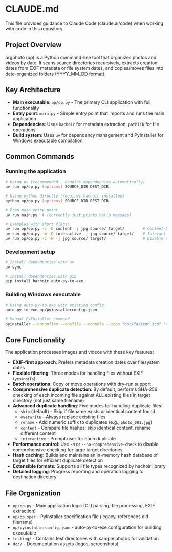 # CLAUDE.md

This file provides guidance to Claude Code (claude.ai/code) when working with code in this repository.

## Project Overview

orgphoto (op) is a Python command-line tool that organizes photos and videos by date. It scans source directories recursively, extracts creation dates from EXIF metadata or file system dates, and copies/moves files into date-organized folders (YYYY_MM_DD format).

## Key Architecture

- **Main executable**: `op/op.py` - The primary CLI application with full functionality
- **Entry point**: `main.py` - Simple entry point that imports and runs the main application
- **Dependencies**: Uses `hachoir` for metadata extraction, `pathlib` for file operations
- **Build system**: Uses `uv` for dependency management and PyInstaller for Windows executable compilation

## Common Commands

### Running the application
```bash
# Using uv (recommended - handles dependencies automatically)
uv run op/op.py [options] SOURCE_DIR DEST_DIR

# Using python directly (requires hachoir installed)  
python op/op.py [options] SOURCE_DIR DEST_DIR

# From main entry point
uv run main.py  # (currently just prints hello message)

# Examples with short flags:
uv run op/op.py -c -D content -j jpg source/ target/        # Content-based duplicates
uv run op/op.py -m -D interactive -j jpg source/ target/    # Interactive mode
uv run op/op.py -c -N -j jpg source/ target/                # Disable comprehensive check
```

### Development setup
```bash
# Install dependencies with uv
uv sync

# Install dependencies with pip
pip install hachoir auto-py-to-exe
```

### Building Windows executable
```bash
# Using auto-py-to-exe with existing config
auto-py-to-exe op/pyinstallerconfig.json

# Manual PyInstaller command
pyinstaller --noconfirm --onefile --console --icon "doc/favicon.ico" "op/op.py"
```

## Core Functionality

The application processes images and videos with these key features:
- **EXIF-first approach**: Prefers metadata creation dates over filesystem dates
- **Flexible filtering**: Three modes for handling files without EXIF (`yes`/`no`/`fs`)
- **Batch operations**: Copy or move operations with dry-run support
- **Comprehensive duplicate detection**: By default, performs SHA-256 checking of each incoming file against ALL existing files in target directory (not just same filename)
- **Advanced duplicate handling**: Five modes for handling duplicate files:
  - `skip` (default) - Skip if filename exists or identical content found
  - `overwrite` - Always replace existing files
  - `rename` - Add numeric suffix to duplicates (e.g., `photo_001.jpg`)
  - `content` - Compare file hashes; skip identical content, rename different content
  - `interactive` - Prompt user for each duplicate
- **Performance control**: Use `-N` or `--no-comprehensive-check` to disable comprehensive checking for large target directories
- **Hash caching**: Builds and maintains an in-memory hash database of target files for efficient duplicate detection
- **Extensible formats**: Supports all file types recognized by hachoir library
- **Detailed logging**: Progress reporting and operation logging to destination directory

## File Organization

- `op/op.py` - Main application logic (CLI parsing, file processing, EXIF extraction)
- `op/op.spec` - PyInstaller specification file (legacy, references old filename)
- `op/pyinstallerconfig.json` - auto-py-to-exe configuration for building executable
- `testing/` - Contains test directories with sample photos for validation
- `doc/` - Documentation assets (logos, screenshots)